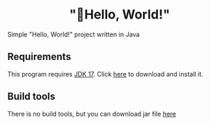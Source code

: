 <h1 align="center">"👋Hello, World!"</h1>
Simple "Hello, World!" project written in Java
<h2>Requirements</h2>
This program requires <a href="https://www.oracle.com/java/technologies/downloads/#java17">JDK 17</a>. Click <a href="https://www.oracle.com/java/technologies/downloads/#java17">here</a> to download and install it.
<h2>Build tools</h2>
There is no build tools, but you can download jar file <a href="https://github.com/GoldenVadim/HelloWorld/releases/tag/release">here</a>
